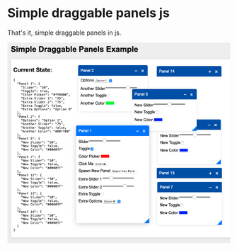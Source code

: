 # Simple draggable panels js
 That's it, simple draggable panels in js.

![demo image](simple-draggable-panels-js-demo-image.png)